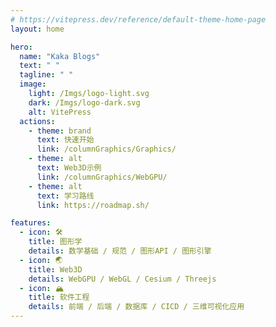 ```yaml
---
# https://vitepress.dev/reference/default-theme-home-page
layout: home

hero:
  name: "Kaka Blogs"
  text: " "
  tagline: " "
  image:
    light: /Imgs/logo-light.svg
    dark: /Imgs/logo-dark.svg
    alt: VitePress
  actions:
    - theme: brand
      text: 快速开始
      link: /columnGraphics/Graphics/
    - theme: alt
      text: Web3D示例
      link: /columnGraphics/WebGPU/
    - theme: alt
      text: 学习路线
      link: https://roadmap.sh/

features:
  - icon: 🛠️
    title: 图形学
    details: 数学基础 / 规范 / 图形API / 图形引擎
  - icon: 🌏
    title: Web3D
    details: WebGPU / WebGL / Cesium / Threejs
  - icon: 🏔️
    title: 软件工程
    details: 前端 / 后端 / 数据库 / CICD / 三维可视化应用
---
```


<!-- 自定义组件 -->
<script setup>
  import home from './components/home.vue'
</script>


<home />

